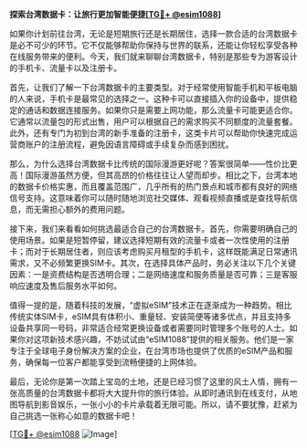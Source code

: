 **探索台湾数据卡：让旅行更加智能便捷[[TG💪+ @esim1088](https://t.me/s/esim1088)]**

如果你计划前往台湾，无论是短期旅行还是长期居住，选择一款合适的台湾数据卡是必不可少的环节。它不仅能够帮助你保持与世界的联系，还能让你轻松享受各种在线服务带来的便利。今天，我们就来聊聊台湾数据卡，特别是那些专为游客设计的手机卡、流量卡以及注册卡。

首先，让我们了解一下台湾数据卡的主要类型。对于经常使用智能手机和平板电脑的人来说，手机卡是最常见的选择之一。这种卡可以直接插入你的设备中，提供稳定的通话和数据连接服务。如果你只是需要上网功能，那么流量卡可能更适合你。它通常以流量包的形式出售，用户可以根据自己的需求购买不同额度的流量套餐。此外，还有专门为初到台湾的新手准备的注册卡，这类卡片可以帮助你快速完成运营商账户的注册流程，避免因语言障碍或手续复杂而感到困扰。

那么，为什么选择台湾数据卡比传统的国际漫游更好呢？答案很简单——性价比更高！国际漫游虽然方便，但其高昂的价格往往让人望而却步。相比之下，台湾本地的数据卡价格实惠，而且覆盖范围广，几乎所有的热门景点和城市都有良好的网络信号支持。这意味着你可以随时随地浏览社交媒体、观看视频直播或是查找导航信息，而无需担心额外的费用问题。

接下来，我们来看看如何挑选最适合自己的台湾数据卡。首先，你需要明确自己的使用场景。如果是短暂停留，建议选择短期有效的流量卡或者一次性使用的注册卡；而对于长期居住者，则应该考虑购买月租型的手机卡，这样既能满足日常通讯需求，又不必频繁更换SIM卡。其次，在选择具体产品时，务必关注以下几个关键因素：一是资费结构是否透明合理；二是网络速度和服务质量是否可靠；三是客服响应速度及售后服务水平如何。

值得一提的是，随着科技的发展，“虚拟eSIM”技术正在逐渐成为一种趋势。相比传统实体SIM卡，eSIM具有体积小、重量轻、安装简便等诸多优点，并且支持多设备共享同一号码，非常适合经常更换设备或者需要同时管理多个账号的人士。如果你对这项新技术感兴趣，不妨试试由“eSIM1088”提供的相关服务。他们是一家专注于全球电子身份解决方案的企业，在台湾市场也提供了优质的eSIM产品和服务，确保每一位客户都能享受到流畅便捷的上网体验。

最后，无论你是第一次踏上宝岛的土地，还是已经习惯了这里的风土人情，拥有一张高质量的台湾数据卡都将大大提升你的旅行体验。从即时通讯到在线支付，从地图导航到影音娱乐，一张小小的卡片承载着无限可能。所以，请不要犹豫，赶紧为自己挑选一张称心如意的数据卡吧！

[[TG💪+ @esim1088](https://t.me/s/esim1088) ![Image](https://i.postimg.cc/4NQfJmqS/Snipaste-2025-05-13-00-14-12.png)]
